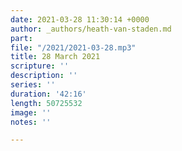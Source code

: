 ```yaml
---
date: 2021-03-28 11:30:14 +0000
author: _authors/heath-van-staden.md
part: 
file: "/2021/2021-03-28.mp3"
title: 28 March 2021
scripture: ''
description: ''
series: ''
duration: '42:16'
length: 50725532
image: ''
notes: ''

---
```

